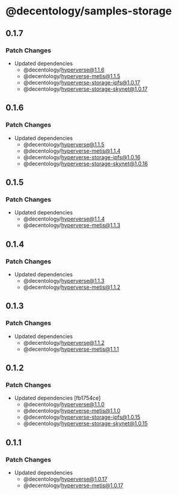 # @decentology/samples-storage

## 0.1.7

### Patch Changes

-   Updated dependencies
    -   @decentology/hyperverse@1.1.6
    -   @decentology/hyperverse-metis@1.1.5
    -   @decentology/hyperverse-storage-ipfs@1.0.17
    -   @decentology/hyperverse-storage-skynet@1.0.17

## 0.1.6

### Patch Changes

-   Updated dependencies
    -   @decentology/hyperverse@1.1.5
    -   @decentology/hyperverse-metis@1.1.4
    -   @decentology/hyperverse-storage-ipfs@1.0.16
    -   @decentology/hyperverse-storage-skynet@1.0.16

## 0.1.5

### Patch Changes

-   Updated dependencies
    -   @decentology/hyperverse@1.1.4
    -   @decentology/hyperverse-metis@1.1.3

## 0.1.4

### Patch Changes

-   Updated dependencies
    -   @decentology/hyperverse@1.1.3
    -   @decentology/hyperverse-metis@1.1.2

## 0.1.3

### Patch Changes

-   Updated dependencies
    -   @decentology/hyperverse@1.1.2
    -   @decentology/hyperverse-metis@1.1.1

## 0.1.2

### Patch Changes

-   Updated dependencies [fb1754ce]
    -   @decentology/hyperverse@1.1.0
    -   @decentology/hyperverse-metis@1.1.0
    -   @decentology/hyperverse-storage-ipfs@1.0.15
    -   @decentology/hyperverse-storage-skynet@1.0.15

## 0.1.1

### Patch Changes

-   Updated dependencies
    -   @decentology/hyperverse@1.0.17
    -   @decentology/hyperverse-metis@1.0.17
